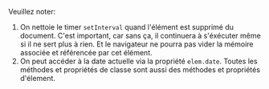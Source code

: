 
Veuillez noter:
1. On nettoie le timer `setInterval` quand l'élément est supprimé du document. C'est important, car sans ça, il continuera à s'éxécuter même si il ne sert plus à rien. Et le navigateur ne pourra pas vider la mémoire associée et référencée par cet élément.
2. On peut accéder à la date actuelle via la propriété `elem.date`. Toutes les méthodes et propriétés de classe sont aussi des méthodes et propriétés d'élement.
